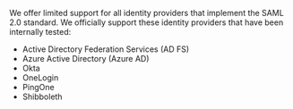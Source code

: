 We offer limited support for all identity providers that implement the SAML 2.0 standard. We officially support these identity providers that have been internally tested:
- Active Directory Federation Services (AD FS)
- Azure Active Directory (Azure AD)
- Okta
- OneLogin
- PingOne
- Shibboleth
